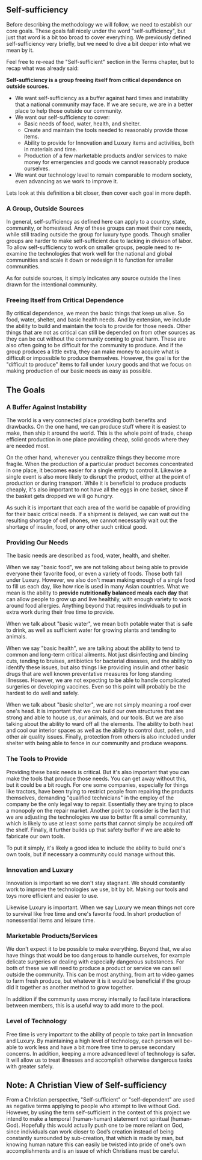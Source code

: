 
## Self-sufficiency

Before describing the methodology we will follow, we need to establish our core goals. These goals fall nicely under the word "self-sufficiency", but just that word is a bit too broad to cover everything. We previously defined self-sufficiency very briefly, but we need to dive a bit deeper into what we mean by it. 

Feel free to re-read the "Self-sufficient" section in the Terms chapter, but to recap what was already said:

**Self-sufficiency is a group freeing itself from critical dependence on outside sources.**

* We want self-sufficiency as a buffer against hard times and instability that a national community may face. If we are secure, we are in a better place to help those outside our community.
* We want our self-sufficiency to cover:
   * Basic needs of food, water, health, and shelter.
   * Create and maintain the tools needed to reasonably provide those items.
   * Ability to provide for Innovation and Luxury items and activities, both in materials and time.
   * Production of a few marketable products and/or services to make money for emergencies and goods we cannot reasonably produce ourselves.
* We want our technology level to remain comparable to modern society, even advancing as we work to improve it.

Lets look at this definition a bit closer, then cover each goal in more depth.


### A Group, Outside Sources

In general, self-sufficiency as defined here can apply to a country, state, community, or homestead. Any of these groups can meet their core needs, while still trading outside the group for luxury type goods. Though smaller groups are harder to make self-sufficient due to lacking in division of labor. To allow self-sufficiency to work on smaller groups, people need to re-examine the technologies that work well for the national and global communities and scale it down or redesign it to function for smaller communities.

As for outside sources, it simply indicates any source outside the lines drawn for the intentional community.


### Freeing Itself from Critical Dependence

By critical dependence, we mean the basic things that keep us alive. So food, water, shelter, and basic health needs. And by extension, we include the ability to build and maintain the tools to provide for those needs. Other things that are not as critical can still be depended on from other sources as they can be cut without the community coming to great harm. These are also often going to be difficult for the community to produce. And if the group produces a little extra, they can make money to acquire what is difficult or impossible to produce themselves. However, the goal is for the "difficult to produce" items to fall under luxury goods and that we focus on making production of our basic needs as easy as possible.



## The Goals

### A Buffer Against Instability

The world is a very connected place providing both benefits and drawbacks. On the one hand, we can produce stuff where it is easiest to make, then ship it around the world. This is the whole point of trade, cheap efficient production in one place providing cheap, solid goods where they are needed most.

On the other hand, whenever you centralize things they become more fragile. When the production of a particular product becomes concentrated in one place, it becomes easier for a single entity to control it. Likewise a single event is also more likely to disrupt the product, either at the point of production or during transport. While it is beneficial to produce products cheaply, it's also important to not have all the eggs in one basket, since if the basket gets dropped we will go hungry. 

As such it is important that each area of the world be capable of providing for their basic critical needs. If a shipment is delayed, we can wait out the resulting shortage of cell phones, we cannot necessarily wait out the shortage of insulin, food, or any other such critical good.


### Providing Our Needs

The basic needs are described as food, water, health, and shelter. 

When we say "basic food", we are not talking about being able to provide everyone their favorite food, or even a variety of foods. Those both fall under Luxury. However, we also don't mean making enough of a single food to fill us each day, like how rice is used in many Asian countries. What we mean is the ability to **provide nutritionally balanced meals each day** that can allow people to grow up and live healthily, with enough variety to work around food allergies. Anything beyond that requires individuals to put in extra work during their free time to provide.

When we talk about "basic water", we mean both potable water that is safe to drink, as well as sufficient water for growing plants and tending to animals.

When we say "basic health", we are talking about the ability to tend to common and long-term critical ailments. Not just disinfecting and binding cuts, tending to bruises, antibiotics for bacterial diseases, and the ability to identify these issues, but also things like providing insulin and other basic drugs that are well known preventative measures for long standing illnesses. However, we are not expecting to be able to handle complicated surgeries or developing vaccines. Even so this point will probably be the hardest to do well and safely.

When we talk about "basic shelter", we are not simply meaning a roof over one's head. It is important that we can build our own structures that are strong and able to house us, our animals, and our tools. But we are also talking about the ability to ward off all the elements. The ability to both heat and cool our interior spaces as well as the ability to control dust, pollen, and other air quality issues. Finally, protection from others is also included under shelter with being able to fence in our community and produce weapons. 


### The Tools to Provide

Providing these basic needs is critical. But it's also important that you can make the tools that produce those needs. You can get away without this, but it could be a bit rough. For one some companies, especially for things like tractors, have been trying to restrict people from repairing the products themselves, demanding "qualified technicians" in the employ of the company be the only legal way to repair. Essentially they are trying to place a monopoly on the repair market. Another point to consider is the fact that we are adjusting the technologies we use to better fit a small community, which is likely to use at least some parts that cannot simply be acquired off the shelf. Finally, it further builds up that safety buffer if we are able to fabricate our own tools.

To put it simply, it's likely a good idea to include the ability to build one's own tools, but if necessary a community could manage without this.


### Innovation and Luxury

Innovation is important so we don't stay stagnant. We should constantly work to improve the technologies we use, bit by bit. Making our tools and toys more efficient and easier to use.

Likewise Luxury is important. When we say Luxury we mean things not core to survival like free time and one's favorite food. In short production of nonessential items and leisure time.


### Marketable Products/Services

We don't expect it to be possible to make everything. Beyond that, we also have things that would be too dangerous to handle ourselves, for example delicate surgeries or dealing with especially dangerous substances. For both of these we will need to produce a product or service we can sell outside the community. This can be most anything, from art to video games to farm fresh produce, but whatever it is it would be beneficial if the group did it together as another method to grow together.

In addition if the community uses money internally to facilitate interactions between members, this is a useful way to add more to the pool.


### Level of Technology

Free time is very important to the ability of people to take part in Innovation and Luxury. By maintaining a high level of technology, each person will be-able to work less and have a bit more free time to peruse secondary concerns. In addition, keeping a more advanced level of technology is safer. It will allow us to treat illnesses and accomplish otherwise dangerous tasks with greater safely.


## Note: A Christian View of Self-sufficiency

From a Christian perspective, "Self-sufficient" or "self-dependent" are used as negative terms applying to people who attempt to live without God. However, by using the term self-sufficient in the context of this project we intend to make a temporal (human-human) statement not spiritual (human-God). Hopefully this would actually push one to be more reliant on God, since individuals can work closer to God’s creation instead of being constantly surrounded by sub-creation, that which is made by man, but knowing human nature this can easily be twisted into pride of one's own accomplishments and is an issue of which Christians must be careful.

